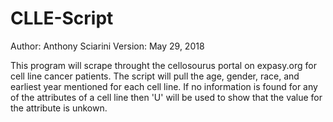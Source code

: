 # CLLE-Script

Author: Anthony Sciarini
Version: May 29, 2018

This program will scrape throught the cellosourus portal on expasy.org for cell line cancer patients. The script will pull the 
age, gender, race, and earliest year mentioned for each cell line. If no information is found for any of the attributes of a
cell line then 'U' will be used to show that the value for the attribute is unkown.
